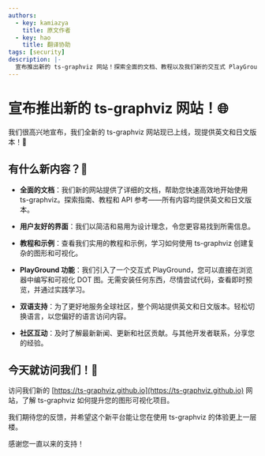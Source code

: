 ```yaml
---
authors:
  - key: kamiazya
    title: 原文作者
  - key: hao
    title: 翻译协助
tags: [security]
description: |-
  宣布推出新的 ts-graphviz 网站！探索全面的文档、教程以及我们新的交互式 PlayGround——所有内容均提供英文和日文版本——以提升您使用 ts-graphviz 的图形可视化项目。
---
```

# 宣布推出新的 ts-graphviz 网站！🌐

我们很高兴地宣布，我们全新的 ts-graphviz 网站现已上线，现提供英文和日文版本！🚀

<!-- truncate -->

## 有什么新内容？🎉

- **全面的文档**：我们新的网站提供了详细的文档，帮助您快速高效地开始使用 ts-graphviz。探索指南、教程和 API 参考——所有内容均提供英文和日文版本。

- **用户友好的界面**：我们以简洁和易用为设计理念，令您更容易找到所需信息。

- **教程和示例**：查看我们实用的教程和示例，学习如何使用 ts-graphviz 创建复杂的图形和可视化。

- **PlayGround 功能**：我们引入了一个交互式 PlayGround，您可以直接在浏览器中编写和可视化 DOT 图。无需安装任何东西，尽情尝试代码，查看即时预览，并通过实践学习。

- **双语支持**：为了更好地服务全球社区，整个网站提供英文和日文版本。轻松切换语言，以您偏好的语言访问内容。

- **社区互动**：及时了解最新新闻、更新和社区贡献。与其他开发者联系，分享您的经验。

## 今天就访问我们！🌟

访问我们新的 [https://ts-graphviz.github.io](https://ts-graphviz.github.io) 网站，了解 ts-graphviz 如何提升您的图形可视化项目。

我们期待您的反馈，并希望这个新平台能让您在使用 ts-graphviz 的体验更上一层楼。

感谢您一直以来的支持！
